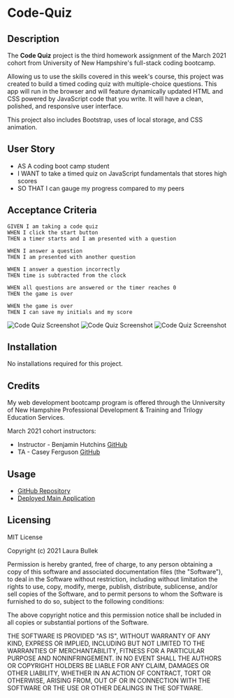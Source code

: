 # Code-Quiz

## Description
The **Code Quiz** project is the third homework assignment of the March 2021 cohort from University of New Hampshire's full-stack coding bootcamp. 

Allowing us to use the skills covered in this week's course, this project was created to build a timed coding quiz with multiple-choice questions. This app will run in the browser and will feature dynamically updated HTML and CSS powered by JavaScript code that you write. It will have a clean, polished, and responsive user interface.

This project also includes Bootstrap, uses of local storage, and CSS animation. 

## User Story
 - AS A coding boot camp student
 - I WANT to take a timed quiz on JavaScript fundamentals that stores high scores
 - SO THAT I can gauge my progress compared to my peers

## Acceptance Criteria
```
GIVEN I am taking a code quiz
WHEN I click the start button
THEN a timer starts and I am presented with a question

WHEN I answer a question
THEN I am presented with another question

WHEN I answer a question incorrectly
THEN time is subtracted from the clock

WHEN all questions are answered or the timer reaches 0
THEN the game is over

WHEN the game is over
THEN I can save my initials and my score
```
![Code Quiz Screenshot](https://i.postimg.cc/RhKK7m2S/Code-Quiz-Screencapture-1.png)
![Code Quiz Screenshot](https://i.postimg.cc/ydF8nN6b/Code-Quiz-Screenshot-2.png)
![Code Quiz Screenshot](https://i.postimg.cc/R0tSV0tZ/Code-Quiz-Screenshot-3.png)


## Installation
No installations required for this project.

## Credits 
My web development bootcamp program is offered through the Unniversity of New Hampshire Professional Development & Training and Trilogy Education Services.

March 2021 cohort instructors:
- Instructor - Benjamin Hutchins [GitHub](https://github.com/benhutchins)
- TA - Casey Ferguson [GitHub](https://github.com/cferg019)

## Usage
* [GitHub Repository](https://github.com/Laura-Bullek/Advanced-CSS-Portfolio)
* [Deployed Main Application](https://laura-bullek.github.io/Advanced-CSS-Portfolio/)

## Licensing
MIT License

Copyright (c) 2021 Laura Bullek

Permission is hereby granted, free of charge, to any person obtaining a copy
of this software and associated documentation files (the "Software"), to deal
in the Software without restriction, including without limitation the rights
to use, copy, modify, merge, publish, distribute, sublicense, and/or sell
copies of the Software, and to permit persons to whom the Software is
furnished to do so, subject to the following conditions:

The above copyright notice and this permission notice shall be included in all
copies or substantial portions of the Software.

THE SOFTWARE IS PROVIDED "AS IS", WITHOUT WARRANTY OF ANY KIND, EXPRESS OR
IMPLIED, INCLUDING BUT NOT LIMITED TO THE WARRANTIES OF MERCHANTABILITY,
FITNESS FOR A PARTICULAR PURPOSE AND NONINFRINGEMENT. IN NO EVENT SHALL THE
AUTHORS OR COPYRIGHT HOLDERS BE LIABLE FOR ANY CLAIM, DAMAGES OR OTHER
LIABILITY, WHETHER IN AN ACTION OF CONTRACT, TORT OR OTHERWISE, ARISING FROM,
OUT OF OR IN CONNECTION WITH THE SOFTWARE OR THE USE OR OTHER DEALINGS IN THE
SOFTWARE.